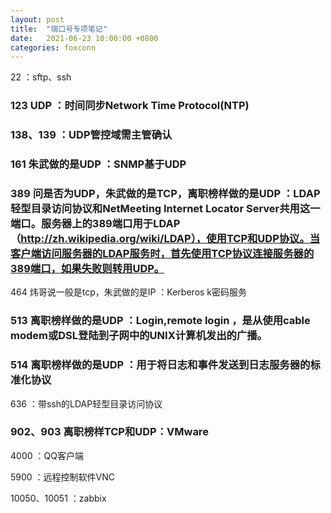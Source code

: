 ```yaml
---
layout: post
title:  "端口号专项笔记"
date:   2021-06-23 10:00:00 +0800
categories: foxconn
---
```




22 ：sftp、ssh

### 123 UDP ：时间同步Network Time Protocol(NTP)

### 138、139 ：UDP管控域需主管确认

### 161 朱武做的是UDP ：SNMP基于UDP

### 389 问是否为UDP，朱武做的是TCP，离职榜样做的是UDP ：LDAP轻型目录访问协议和NetMeeting Internet Locator Server共用这一端口。服务器上的389端口用于LDAP（http://zh.wikipedia.org/wiki/LDAP），使用TCP和UDP协议。当客户端访问服务器的LDAP服务时，首先使用TCP协议连接服务器的389端口，如果失败则转用UDP。

464 炜哥说一般是tcp，朱武做的是IP ：Kerberos k密码服务

### 513 离职榜样做的是UDP ：Login,remote login ，是从使用cable modem或DSL登陆到子网中的UNIX计算机发出的广播。

### 514 离职榜样做的是UDP ：用于将日志和事件发送到日志服务器的标准化协议

636 ：带ssh的LDAP轻型目录访问协议

### 902、903 离职榜样TCP和UDP：VMware

4000 ：QQ客户端

5900 ：远程控制软件VNC

10050、10051 ：zabbix
